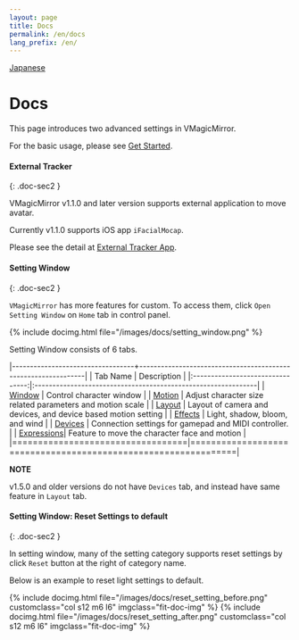```yaml
---
layout: page
title: Docs
permalink: /en/docs
lang_prefix: /en/
---
```


[Japanese](../docs)

# Docs

This page introduces two advanced settings in VMagicMirror.

For the basic usage, please see [Get Started](./get_started).


#### External Tracker
{: .doc-sec2 }

VMagicMirror v1.1.0 and later version supports external application to move avatar.

Currently v1.1.0 supports iOS app `iFacialMocap`.

Please see the detail at [External Tracker App](./docs/external_tracker).


#### Setting Window
{: .doc-sec2 }

`VMagicMirror` has more features for custom. To access them, click `Open Setting Window` on `Home` tab in control panel.

{% include docimg.html file="/images/docs/setting_window.png" %}

Setting Window consists of 6 tabs.

|----------------------------------+---------------------------------------------------------------|
| Tab Name                         | Description                                                   |
|:--------------------------------:|:--------------------------------------------------------------|
| [Window](./docs/window)          | Control character window                                      |
| [Motion](./docs/motion)          | Adjust character size related parameters and motion scale     |
| [Layout](./docs/layout)          | Layout of camera and devices, and device based motion setting |
| [Effects](./docs/effects)        | Light, shadow, bloom, and wind                                |
| [Devices](./docs/devices)        | Connection settings for gamepad and MIDI controller.          |
| [Expressions](./docs/expressions)| Feature to move the character face and motion                 |
|==================================|===============================================================|

<div class="note-area" markdown="1">

**NOTE**

v1.5.0 and older versions do not have `Devices` tab, and instead have same feature in `Layout` tab.

</div>

#### Setting Window: Reset Settings to default
{: .doc-sec2 }

In setting window, many of the setting category supports reset settings by click `Reset` button at the right of category name.

Below is an example to reset light settings to default.

<div class="row">
{% include docimg.html file="/images/docs/reset_setting_before.png" customclass="col s12 m6 l6" imgclass="fit-doc-img" %}
{% include docimg.html file="/images/docs/reset_setting_after.png" customclass="col s12 m6 l6" imgclass="fit-doc-img" %}
</div>

